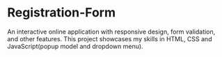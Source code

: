 # Registration-Form
An interactive online application with responsive design, form validation, and other features. This project showcases my skills in HTML, CSS and JavaScript(popup model and dropdown menu).
